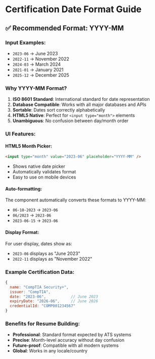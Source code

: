 # Certification Date Format Guide

## ✅ Recommended Format: **YYYY-MM**

### Input Examples:
- `2023-06` → June 2023
- `2022-11` → November 2022  
- `2024-03` → March 2024
- `2021-01` → January 2021
- `2025-12` → December 2025

### Why YYYY-MM Format?

1. **ISO 8601 Standard**: International standard for date representation
2. **Database Compatible**: Works with all major databases and APIs
3. **Sortable**: Dates sort correctly alphabetically
4. **HTML5 Native**: Perfect for `<input type="month">` elements
5. **Unambiguous**: No confusion between day/month order

### UI Features:

#### HTML5 Month Picker:
```html
<input type="month" value="2023-06" placeholder="YYYY-MM" />
```
- Shows native date picker
- Automatically validates format
- Easy to use on mobile devices

#### Auto-formatting:
The component automatically converts these formats to YYYY-MM:
- `06-10-2023` → `2023-06`
- `06/2023` → `2023-06`
- `2023-06-15` → `2023-06`

#### Display Format:
For user display, dates show as:
- `2023-06` displays as "June 2023"
- `2022-11` displays as "November 2022"

### Example Certification Data:
```javascript
{
  name: "CompTIA Security+",
  issuer: "CompTIA", 
  date: "2023-06",           // June 2023
  expiryDate: "2026-06",     // June 2026
  credentialId: "COMP001234567"
}
```

### Benefits for Resume Building:
- **Professional**: Standard format expected by ATS systems
- **Precise**: Month-level accuracy without day confusion
- **Future-proof**: Compatible with all modern systems
- **Global**: Works in any locale/country